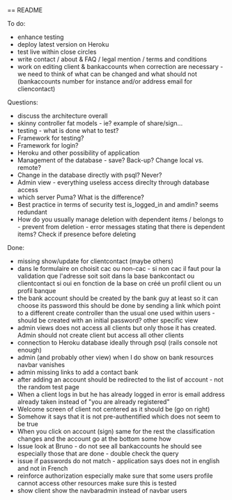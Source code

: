 == README

To do:
- enhance testing
- deploy latest version on Heroku
- test live within close circles
- write contact / about & FAQ / legal mention / terms and conditions
- work on editing client & bankaccounts when correction are necessary - we need to think of what can be changed and what should not (bankaccounts number for instance and/or address email for cliencontact)


Questions:
- discuss the architecture overall
- skinny controller fat models - ie? example of share/sign...
- testing - what is done what to test?
- Framework for testing?
- Framework for login?
- Heroku and other possibility of application
- Management of the database - save? Back-up? Change local vs. remote?
- Change in the database directly with psql? Never?
- Admin view - everything useless access direclty through database access
- which server Puma? What is the difference?
- Best practice in terms of security test is_logged_in and amdin? seems redundant
- How do you usually manage deletion with dependent items / belongs to - prevent from deletion - error messages stating that there is dependent items? Check if presence before deleting


Done:
- missing show/update for clientcontact (maybe others)
- dans le formulaire on choisit cac ou non-cac - si non cac il faut pour la validation que l'adresse soit soit dans la base bankcontact ou clientcontact si oui en fonction de la base on créé un profil client ou un profil banque
- the bank account should be created by the bank guy at least so it can choose its password this should be done by sending a link which point to a different create controller than the usual one used within users - should be created with an initial password? other specific view
- admin views does not access all clients but only those it has created. Admin should not create client but access all other clients
- connection to Heroku database ideally through psql (rails console not enough)
- admin (and probably other view) when I do show on bank resources navbar vanishes
- admin missing links to add a contact bank
- after adding an account should be redirected to the list of account - not the random test page
- When a client logs in but he has already logged in error is email address already taken instead of "you are already registered"
- Welcome screen of client not centered as it should be (go on right)
- Somehow it says that it is not pre-authentified which does not seem to be true
- When you click on account (sign) same for the rest the classification changes and the account go at the bottom some how
- Issue look at Bruno - do not see all bankaccounts he should see especially those that are done - double check the query
- issue if passwords do not match - application says does not in english and not in French
- reinforce authorization especially make sure that some users profile cannot access other resources make sure this is tested
- show client show the navbaradmin instead of navbar users
